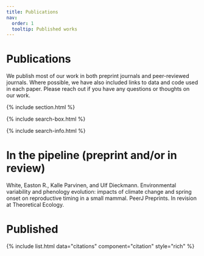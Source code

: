 ```yaml
---
title: Publications
nav:
  order: 1
  tooltip: Published works
---
```


# <i class="fas fa-microscope"></i>Publications

We publish most of our work in both preprint journals and peer-reviewed journals. Where possible, we have also included links to data and code used in each paper. Please reach out if you have any questions or thoughts on our work. 

{% include section.html %}

{% include search-box.html %}

{% include search-info.html %}

# In the pipeline (preprint and/or in review)

White, Easton R., Kalle Parvinen, and Ulf Dieckmann. Environmental variability and phenology evolution: impacts of climate change and spring onset on reproductive timing in a small mammal. PeerJ Preprints. In revision at Theoretical Ecology.

# Published

{% include list.html data="citations" component="citation" style="rich" %}
